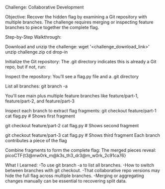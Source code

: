 Challenge: Collaborative Development

Objective:
Recover the hidden flag by examining a Git repository with multiple branches. The challenge requires merging or inspecting feature branches to piece together the complete flag.

Step-by-Step Walkthrough:

Download and unzip the challenge:
wget '<challenge_download_link>'
unzip challenge.zip
cd drop-in

Initialize the Git repository:
The .git directory indicates this is already a Git repo, but if not, run:

Inspect the repository:
You’ll see a flag.py file and a .git directory 

List all branches:
git branch -a

You'll see main plus multiple feature branches like feature/part-1, feature/part-2, and feature/part-3 

Inspect each branch to extract flag fragments:
git checkout feature/part-1
cat flag.py   # Shows first fragment

git checkout feature/part-2
cat flag.py   # Shows second fragment

git checkout feature/part-3
cat flag.py   # Shows third fragment
Each branch contributes a piece of the flag 


Combine fragments to form the complete flag:
The merged pieces reveal:
picoCTF{t3@mw0rk_m@k3s_th3_dr3@m_w0rk_2c91ca76}

What I Learned:
-To use git branch -a to list all branches.
-How to switch between branches with git checkout.
-That collaborative repo versions may hide the full flag across multiple branches.
-Merging or aggregating changes manually can be essential to recovering split data.